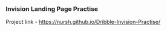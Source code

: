 ### Invision Landing Page Practise


Project link - <https://nursh.github.io/Dribble-Invision-Practise/>